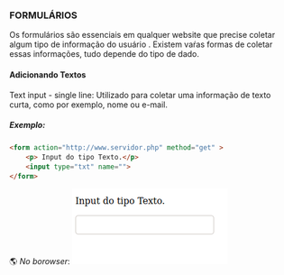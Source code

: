 ### FORMULÁRIOS

Os formulários  são essenciais em qualquer website que precise coletar algum tipo de informação do usuário . Existem vaŕas formas de coletar essas informações, tudo depende do tipo de dado.

#### Adicionando Textos

Text input - single line: Utilizado para coletar uma informação de texto curta, como por exemplo, nome ou e-mail.

##### Exemplo:
```html
<form action="http://www.servidor.php" method="get" >
	<p> Input do tipo Texto.</p>
	<input type="txt" name="">
</form>
```

:earth_americas: *No borowser*:
![Text Input](https://github.com/Evaldo-comp/Web/blob/master/HTML/Exemplos/Capturas/txtinput.png)







